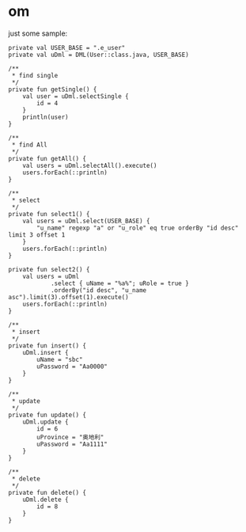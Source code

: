 # om

just some sample:

	private val USER_BASE = ".e_user"
	private val uDml = DML(User::class.java, USER_BASE)

	/**
	 * find single
	 */
	private fun getSingle() {
		val user = uDml.selectSingle {
			id = 4
		}
		println(user)
	}

	/**
	 * find All
	 */
	private fun getAll() {
		val users = uDml.selectAll().execute()
		users.forEach(::println)
	}

	/**
	 * select
	 */
	private fun select1() {
		val users = uDml.select(USER_BASE) {
			"u_name" regexp "a" or "u_role" eq true orderBy "id desc" limit 3 offset 1
		}
		users.forEach(::println)
	}

	private fun select2() {
		val users = uDml
				.select { uName = "%a%"; uRole = true }
				.orderBy("id desc", "u_name asc").limit(3).offset(1).execute()
		users.forEach(::println)
	}

	/**
	 * insert
	 */
	private fun insert() {
		uDml.insert {
			uName = "sbc"
			uPassword = "Aa0000"
		}
	}

	/**
	 * update
	 */
	private fun update() {
		uDml.update {
			id = 6
			uProvince = "奥地利"
			uPassword = "Aa1111"
		}
	}

	/**
	 * delete
	 */
	private fun delete() {
		uDml.delete {
			id = 8
		}
	}

